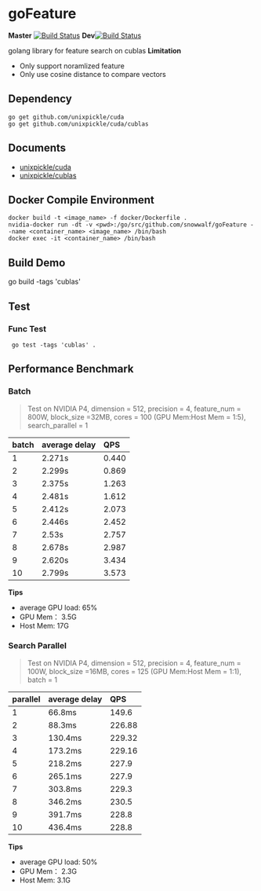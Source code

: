 # goFeature
 
**Master** [![Build Status](https://travis-ci.org/snowwalf/goFeature.svg?branch=master)](https://travis-ci.org/snowwalf/goFeature)
**Dev**[![Build Status](https://travis-ci.org/snowwalf/goFeature.svg?branch=dev)](https://travis-ci.org/snowwalf/goFeature)
 
 golang library for feature search on cublas
 **Limitation**
 * Only support noramlized feature
 * Only use cosine distance to compare vectors

## Dependency

```
go get github.com/unixpickle/cuda
go get github.com/unixpickle/cuda/cublas
```

## Documents
* [unixpickle/cuda](https://godoc.org/github.com/unixpickle/cuda)
* [unixpickle/cublas](https://godoc.org/github.com/unixpickle/cuda/cublas)


## Docker Compile Environment

```
docker build -t <image_name> -f docker/Dockerfile .
nvidia-docker run -dt -v <pwd>:/go/src/github.com/snowwalf/goFeature --name <container_name> <image_name> /bin/bash
docker exec -it <container_name> /bin/bash
```

## Build Demo
go build -tags 'cublas'

## Test
### Func Test

```
 go test -tags 'cublas' .
```
 
## Performance Benchmark
### Batch
> Test on NVIDIA P4, dimension = 512, precision = 4, feature_num = 800W, block_size =32MB, cores = 100 (GPU Mem:Host Mem = 1:5), search_parallel = 1

|batch|average delay|QPS|
|:---|:---|:---|
|1|2.271s|0.440|
|2|2.299s|0.869|
|3|2.375s|1.263|
|4|2.481s|1.612|
|5|2.412s|2.073|
|6|2.446s|2.452|
|7|2.53s|2.757|
|8|2.678s|2.987|
|9|2.620s|3.434|
|10|2.799s|3.573|

**Tips**
* average GPU load: 65%
* GPU Mem： 3.5G
* Host Mem: 17G

### Search Parallel
> Test on NVIDIA P4, dimension = 512, precision = 4, feature_num = 100W, block_size =16MB, cores = 125 (GPU Mem:Host Mem = 1:1), batch = 1

|parallel|average delay|QPS|
|:---|:---|:---|
|1|66.8ms|149.6|
|2|88.3ms|226.88|
|3|130.4ms|229.32|
|4|173.2ms|229.16
|5|218.2ms|227.9|
|6|265.1ms|227.9|
|7|303.8ms|229.3|
|8|346.2ms|230.5|
|9|391.7ms|228.8|
|10|436.4ms|228.8|

**Tips**
* average GPU load: 50%
* GPU Mem： 2.3G
* Host Mem: 3.1G
